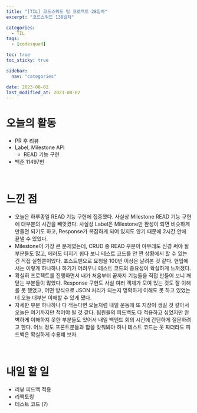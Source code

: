 ```yaml
---
title: "[TIL] 코드스쿼드 팀 프로젝트 28일차"
excerpt: "코드스쿼드 138일차"

categories:
  - TIL
tags:
  - [codesquad]

toc: true
toc_sticky: true

sidebar:
  nav: "categories"

date: 2023-08-02
last_modified_at: 2023-08-02
---
```


# 오늘의 활동

- PR 후 리뷰
- Label, Milestone API
    - READ 기능 구현
- 백준 11497번

<br>

# 느낀 점

- 오늘은 하루종일 READ 기능 구현에 집중했다. 사실상 Milestone READ 기능 구현에 대부분의 시간을 빼앗겼다. 사실상 Label은 Milestone만 완성이 되면 비슷하게 만들면 되기도 하고, Response가 복잡하게 되어 있지도 않기 때문에 2시간 안에 끝낼 수 있었다.
- Milestone이 가장 큰 문제였는데, CRUD 중 READ 부분이 아무래도 신경 써야 될 부분들도 많고, 에러도 터지기 쉽다 보니 테스트 코드를 안 짠 상황에서 할 수 있는 건 직접 실험뿐이었다. 포스트맨으로 요청을 100번 이상은 날려본 것 같다. 현업에서는 이렇게 하나하나 하기가 어려우니 테스트 코드의 중요성이 확실하게 느껴졌다.
- 확실히 프로젝트를 진행하면서 내가 처음부터 끝까지 기능들을 직접 만들어 보니 깨닫는 부분들이 많았다. Response 구현도 사실 여러 객체가 모여 있는 것도 잘 이해를 못 했었고, 어떤 방식으로 JSON 처리가 되는지 명확하게 이해도 못 하고 있었는데 오늘 대부분 이해할 수 있게 됐다.
- 자세한 부분 하나하나 다 적는다면 오늘처럼 내일 운동에 또 지장이 생길 것 같아서 오늘은 여기까지만 적어야 될 것 같다. 팀원들의 피드백도 다 적용하고 싶었지만 완벽하게 이해하지 못한 부분들도 있어서 내일 백엔드 회의 시간에 간단하게 질문하려고 한다. 어느 정도 프론트분들과 합을 맞춰봐야 하니 테스트 코드는 못 짜더라도 피드백은 확실하게 수용해 보자.

<br>

# 내일 할 일

- 리뷰 피드백 적용
- 리팩토링
- 테스트 코드 (?)
